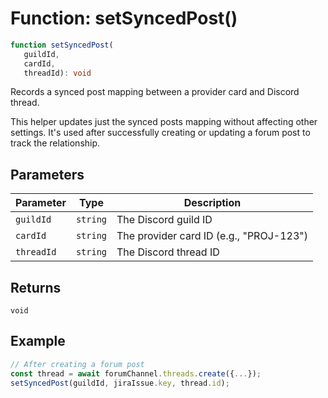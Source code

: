 # Function: setSyncedPost()

```ts
function setSyncedPost(
   guildId, 
   cardId, 
   threadId): void
```

Records a synced post mapping between a provider card and Discord thread.

This helper updates just the synced posts mapping without affecting
other settings. It's used after successfully creating or updating a
forum post to track the relationship.

## Parameters

| Parameter | Type | Description |
| ------ | ------ | ------ |
| `guildId` | `string` | The Discord guild ID |
| `cardId` | `string` | The provider card ID (e.g., "PROJ-123") |
| `threadId` | `string` | The Discord thread ID |

## Returns

`void`

## Example

```ts
// After creating a forum post
const thread = await forumChannel.threads.create({...});
setSyncedPost(guildId, jiraIssue.key, thread.id);
```
